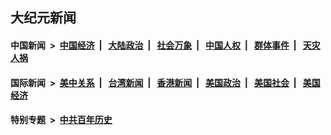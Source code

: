 ## 大纪元新闻

#### 中国新闻 &nbsp;>&nbsp; [中国经济](indexes/ncid283/README.md?06190045) &nbsp;| &nbsp; [大陆政治](indexes/ncid277/README.md?06190045) &nbsp;| &nbsp; [社会万象](indexes/ncid282/README.md?06190045) &nbsp;| &nbsp; [中国人权](indexes/ncid278/README.md?06190045) &nbsp;| &nbsp; [群体事件](indexes/ncid279/README.md?06190045) &nbsp;| &nbsp; [天灾人祸](indexes/ncid280/README.md?06190045)

#### 国际新闻 &nbsp;>&nbsp; [美中关系](indexes/nf1412576/README.md?06190045) &nbsp;| &nbsp; [台湾新闻](indexes/ncid1349361/README.md?06190045) &nbsp;| &nbsp; [香港新闻](indexes/ncid1349362/README.md?06190045) &nbsp;| &nbsp; [美国政治](indexes/ncid1078159/README.md?06190045) &nbsp;| &nbsp; [美国社会](indexes/ncid1078160/README.md?06190045) &nbsp;| &nbsp; [美国经济](indexes/ncid1078158/README.md?06190045)

#### 特别专题 &nbsp;>&nbsp; [中共百年历史](https://github.com/epoch-news/epoch-special/blob/master/README.md?06190045)  
